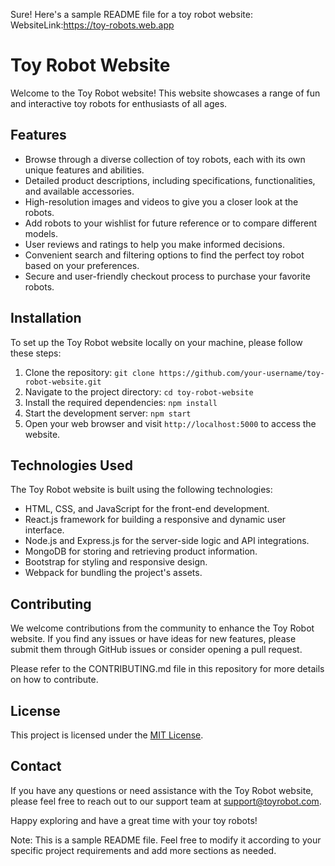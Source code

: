 Sure! Here's a sample README file for a toy robot website:
WebsiteLink:https://toy-robots.web.app

# Toy Robot Website

Welcome to the Toy Robot website! This website showcases a range of fun and interactive toy robots for enthusiasts of all ages.

## Features

- Browse through a diverse collection of toy robots, each with its own unique features and abilities.
- Detailed product descriptions, including specifications, functionalities, and available accessories.
- High-resolution images and videos to give you a closer look at the robots.
- Add robots to your wishlist for future reference or to compare different models.
- User reviews and ratings to help you make informed decisions.
- Convenient search and filtering options to find the perfect toy robot based on your preferences.
- Secure and user-friendly checkout process to purchase your favorite robots.

## Installation

To set up the Toy Robot website locally on your machine, please follow these steps:

1. Clone the repository: `git clone https://github.com/your-username/toy-robot-website.git`
2. Navigate to the project directory: `cd toy-robot-website`
3. Install the required dependencies: `npm install`
4. Start the development server: `npm start`
5. Open your web browser and visit `http://localhost:5000` to access the website.

## Technologies Used

The Toy Robot website is built using the following technologies:

- HTML, CSS, and JavaScript for the front-end development.
- React.js framework for building a responsive and dynamic user interface.
- Node.js and Express.js for the server-side logic and API integrations.
- MongoDB for storing and retrieving product information.
- Bootstrap for styling and responsive design.
- Webpack for bundling the project's assets.

## Contributing

We welcome contributions from the community to enhance the Toy Robot website. If you find any issues or have ideas for new features, please submit them through GitHub issues or consider opening a pull request.

Please refer to the CONTRIBUTING.md file in this repository for more details on how to contribute.

## License

This project is licensed under the [MIT License](LICENSE).

## Contact

If you have any questions or need assistance with the Toy Robot website, please feel free to reach out to our support team at support@toyrobot.com.

Happy exploring and have a great time with your toy robots!

Note: This is a sample README file. Feel free to modify it according to your specific project requirements and add more sections as needed.



